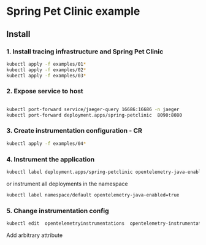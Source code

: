 # Spring Pet Clinic example


## Install

### 1. Install tracing infrastructure and Spring Pet Clinic

```bash
kubectl apply -f examples/01*
kubectl apply -f examples/02*
kubectl apply -f examples/03*
```

### 2. Expose service to host

```bash

kubectl port-forward service/jaeger-query 16686:16686 -n jaeger
kubectl port-forward deployment.apps/spring-petclinic  8090:8080
```

### 3. Create instrumentation configuration - CR

```bash
kubectl apply -f examples/04*
```

### 4. Instrument the application

```bash
kubectl label deployment.apps/spring-petclinic opentelemetry-java-enabled=true
```

or instrument all deployments in the namespace

```bash
kubectl label namespace/default opentelemetry-java-enabled=true
```

### 5. Change instrumentation config

```bash
kubectl edit  opentelemetryinstrumentations  opentelemetry-instrumentation
```

Add arbitrary attribute
